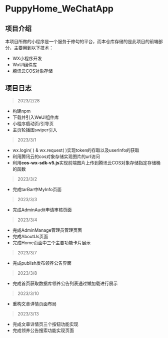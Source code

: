 # PuppyHome_WeChatApp

## 项目介绍

本项目所做的小程序是一个服务于修勾的平台，而本仓库存储的是此项目的前端部分，主要用到以下技术：

* WX小程序开发
* WxUI组件库
* 腾讯云COS对象存储

## 项目日志

>2023/2/28

* 构建npm
* 下载并引入WeUI组件库
* 小程序启动页/引导页
* 主页轮播图swiper引入

>2023/3/1

* wx.login( ) & wx.request( )实现token的存取以及userInfo的获取
* 利用腾讯云的cos对象存储实现图片的url访问
* 利用**cos-wx-sdk-v5.js**实现前端图片上传到腾讯云COS对象存储指定存储桶的函数

>2023/3/2

* 完成tarBar中MyInfo页面

>2023/3/3

* 完成AdminAudit申请审核页面

>2023/3/4

* 完成AdminManage管理员管理页面
* 完成AboutUs页面
* 完成Home页面中三个主要功能卡片展示

>2023/3/7

* 完成publish发布领养公告界面

>2023/3/8

* 完成首页获取数据库领养公告列表通过懒加载进行展示

>2023/3/10

* 重构文章详情页面布局

>2023/3/13

* 完成文章详情页三个按钮功能实现
* 完成领养公告搜索功能实现页面